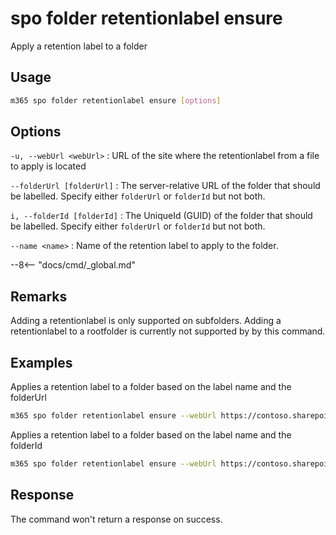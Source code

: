 # spo folder retentionlabel ensure

Apply a retention label to a folder

## Usage

```sh
m365 spo folder retentionlabel ensure [options]
```

## Options

`-u, --webUrl <webUrl>`
: URL of the site where the retentionlabel from a file to apply is located

`--folderUrl [folderUrl]`
: The server-relative URL of the folder that should be labelled. Specify either `folderUrl` or `folderId` but not both.

`i, --folderId [folderId]`
: The UniqueId (GUID) of the folder that should be labelled. Specify either `folderUrl` or `folderId` but not both.

`--name <name>`
: Name of the retention label to apply to the folder.

--8<-- "docs/cmd/_global.md"

## Remarks

Adding a retentionlabel is only supported on subfolders. Adding a retentionlabel to a rootfolder is currently not supported by by this command.

## Examples

Applies a retention label to a folder based on the label name and the folderUrl

```sh
m365 spo folder retentionlabel ensure --webUrl https://contoso.sharepoint.com/sites/project-x --folderUrl '/Shared Documents' --name 'Some label'
```

Applies a retention label to a folder based on the label name and the folderId

```sh
m365 spo folder retentionlabel ensure --webUrl https://contoso.sharepoint.com/sites/project-x --folderId '26541f96-017c-4189-a604-599e083533b8'  --name 'Some label'
```

## Response

The command won't return a response on success.
